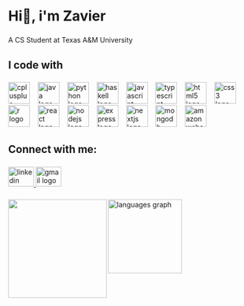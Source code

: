 <h1 align="left">Hi👋, i'm Zavier</h1>

###

<p align="left">A CS Student at Texas A&M University</p>

###

<h2 align="left">I code with</h2>

###

<div align="left">
  <img src="https://skillicons.dev/icons?i=cpp" height="44" alt="cplusplus logo"  />
  <img width="8" />
  <img src="https://skillicons.dev/icons?i=java" height="44" alt="java logo"  />
  <img width="8" />
  <img src="https://skillicons.dev/icons?i=py" height="44" alt="python logo"  />
  <img width="8" />
  <img src="https://cdn.jsdelivr.net/gh/devicons/devicon/icons/haskell/haskell-original.svg" height="44" alt="haskell logo"  />
  <img width="8" />
  <img src="https://skillicons.dev/icons?i=js" height="44" alt="javascript logo"  />
  <img width="8" />
  <img src="https://skillicons.dev/icons?i=ts" height="44" alt="typescript logo"  />
  <img width="8" />
  <img src="https://skillicons.dev/icons?i=html" height="44" alt="html5 logo"  />
  <img width="8" />
  <img src="https://skillicons.dev/icons?i=css" height="44" alt="css3 logo"  />
  <img width="8" />
  <img src="https://skillicons.dev/icons?i=r" height="44" alt="r logo"  />
  <img width="8" />
  <img src="https://skillicons.dev/icons?i=react" height="44" alt="react logo"  />
  <img width="8" />
  <img src="https://skillicons.dev/icons?i=nodejs" height="44" alt="nodejs logo"  />
  <img width="8" />
  <img src="https://skillicons.dev/icons?i=express" height="44" alt="express logo"  />
  <img width="8" />
  <img src="https://skillicons.dev/icons?i=nextjs" height="44" alt="nextjs logo"  />
  <img width="8" />
  <img src="https://skillicons.dev/icons?i=mongodb" height="44" alt="mongodb logo"  />
  <img width="8" />
  <img src="https://skillicons.dev/icons?i=aws" height="44" alt="amazonwebservices logo"  />
</div>

###

<h2 align="left">Connect with me:</h2>

###

<div align="left">
  <a href="https://www.linkedin.com/in/zvegayu/" target="_blank">
    <img src="https://raw.githubusercontent.com/maurodesouza/profile-readme-generator/master/src/assets/icons/social/linkedin/default.svg" width="52" height="40" alt="linkedin logo"  />
  </a>
  <a href="mailto::vegayuz@gmail.com" target="_blank">
    <img src="https://raw.githubusercontent.com/maurodesouza/profile-readme-generator/master/src/assets/icons/social/gmail/default.svg" width="52" height="40" alt="gmail logo"  />
  </a>
</div>

###

<img align="left" height="200" src="https://tr.rbxcdn.com/180DAY-d2aa8b558f4c73dc77ab184210a56788/420/420/Hat/Webp/noFilter"  />

###

<div align="left">
  <img src="https://github-readme-stats.vercel.app/api/top-langs?username=zavayu&locale=en&hide_title=false&layout=compact&card_width=321&langs_count=8&theme=dracula&hide_border=false&order=2" height="150" alt="languages graph"  />
</div>

###

